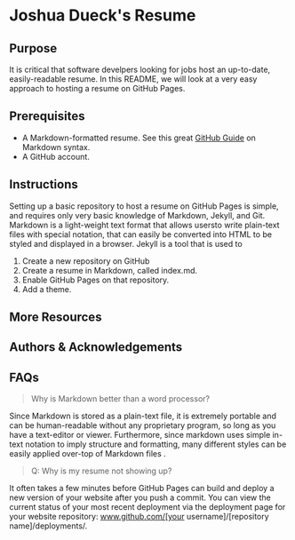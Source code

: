 # Joshua Dueck's Resume

## Purpose
It is critical that software develpers looking for jobs host an up-to-date, easily-readable resume. In this README, we will look at a very easy approach to hosting a resume on GitHub Pages.

## Prerequisites
* A Markdown-formatted resume. See this great [GitHub Guide](https://docs.github.com/en/get-started/writing-on-github/getting-started-with-writing-and-formatting-on-github/basic-writing-and-formatting-syntax) on Markdown syntax.
* A GitHub account.

## Instructions
Setting up a basic repository to host a resume on GitHub Pages is simple, and requires only very basic knowledge of Markdown, Jekyll, and Git. Markdown is a light-weight text format that allows usersto write plain-text files with special notation, that can easily be converted into HTML to be styled and displayed in a browser. Jekyll is a tool that is used to 

1. Create a new repository on GitHub
2. Create a resume in Markdown, called index.md.
3. Enable GitHub Pages on that repository.
4. Add a theme.

## More Resources

## Authors & Acknowledgements

## FAQs
> Why is Markdown better than a word processor?

Since Markdown is stored as a plain-text file, it is extremely portable and can be human-readable without any proprietary program, so long as you have a text-editor or viewer. Furthermore, since markdown uses simple in-text notation to imply structure and formatting, many different styles can be easily applied over-top of Markdown files .
<br>

> Q: Why is my resume not showing up?

It often takes a few minutes before GitHub Pages can build and deploy a new version of your website after you push a commit. You can view the current status of your most recent deployment via the deployment page for your website repository: www.github.com/[your username]/[repository name]/deployments/.
